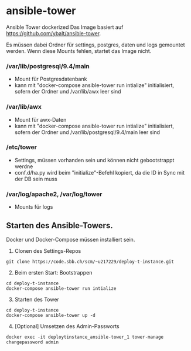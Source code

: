 # ansible-tower
Ansible Tower dockerized
Das Image basiert auf https://github.com/ybalt/ansible-tower.

Es müssen dabei Ordner für settings, postgres, daten und logs gemountet werden. Wenn diese Mounts fehlen, startet das Image nicht.

### /var/lib/postgresql/9.4/main

* Mount für Postgresdatenbank
* kann mit "docker-compose ansible-tower run intialize" initialisiert, sofern der Ordner und /var/lib/awx leer sind

### /var/lib/awx
* Mount für awx-Daten
* kann mit "docker-compose ansible-tower run intialize" initialisiert, sofern der Ordner und /var/lib/postgresql/9.4/main leer sind

### /etc/tower
* Settings, müssen vorhanden sein und können nicht gebootstrappt werdne
* conf.d/ha.py wird beim "initialize"-Befehl kopiert, da die ID in Sync mit der DB sein muss

### /var/log/apache2, /var/log/tower
* Mounts für logs


## Starten des Ansible-Towers.
Docker und Docker-Compose müssen installiert sein.



1. Clonen des Settings-Repos
```
git clone https://code.sbb.ch/scm/~u217229/deploy-t-instance.git
```

2. Beim ersten Start: Bootstrappen
```
cd deploy-t-instance
docker-compose ansible-tower run intialize
```

3. Starten des Tower
```
cd deploy-t-instance
docker-compose ansible-tower up -d
```

4. [Optional] Umsetzen des Admin-Passworts
```
docker exec -it deploytinstance_ansible-tower_1 tower-manage changepassword admin
```